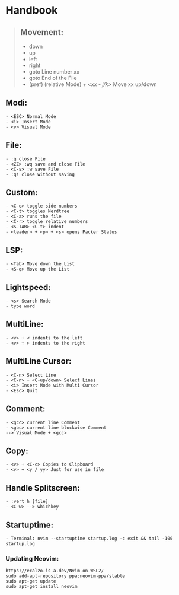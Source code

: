 
# Handbook

> ## Movement:
>
>	- *<j>* down
>	- *<k>* up
>	- *<h>* left
>	- *<l>* right
>	- *<xx-G>* goto Line number xx
>	- *<G>* goto End of the File
>	- (pref) *<C-r>* (relative Mode) + *<xx - j/k>* Move xx up/down


## Modi:

	- <ESC> Normal Mode
	- <i> Insert Mode
	- <v> Visual Mode


## File:

	- :q close File
	- <ZZ> :wq save and close File
	- <C-s> :w save File
	- :q! close without saving


## Custom:

	- <C-e> toggle side numbers
	- <C-t> toggles Nerdtree
	- <C-a> runs the file
	- <C-r> toggle relative numbers
	- <S-TAB> <C-t> indent
	- <leader> + <p> + <s> opens Packer Status


## LSP:

	- <Tab> Move down the List
	- <S-q> Move up the List


## Lightspeed:

	- <s> Search Mode
	- type word


## MultiLine:

	- <v> + < indents to the left
	- <v> + > indents to the right


## MultiLine Cursor:

	- <C-n> Select Line
	- <C-n> + <C-up/down> Select Lines
	- <i> Insert Mode with Multi Cursor
	- <Esc> Quit


## Comment:

	- <gcc> current line Comment
	- <gbc> current line blockwise Comment
	--> Visual Mode + <gcc> 


## Copy:

	- <v> + <C-c> Copies to Clipboard
	- <v> + <y / yy> Just for use in file


## Handle Splitscreen:

	- :vert h [file]
	- <C-w> --> whichkey


## Startuptime:

	- Terminal: nvim --startuptime startup.log -c exit && tail -100 startup.log



### Updating Neovim:

	https://ecalzo.is-a.dev/Nvim-on-WSL2/
	sudo add-apt-repository ppa:neovim-ppa/stable
	sudo apt-get update
	sudo apt-get install neovim

